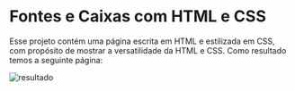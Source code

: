# Fontes e Caixas com HTML e CSS

Esse projeto contém uma página escrita em HTML e estilizada em CSS, com propósito de mostrar a versatilidade da HTML e CSS. Como resultado temos a seguinte página:

![resultado](https://github.com/JemanueI/Listas-e-Caixas/blob/main/resultado.png)